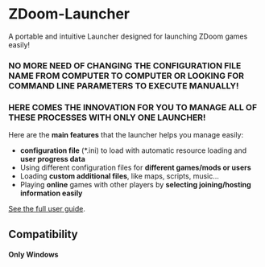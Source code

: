 # ZDoom-Launcher
A portable and intuitive Launcher designed for launching ZDoom games easily!

### NO MORE NEED OF CHANGING THE CONFIGURATION FILE NAME FROM COMPUTER TO COMPUTER OR LOOKING FOR COMMAND LINE PARAMETERS TO EXECUTE MANUALLY! 
### HERE COMES THE INNOVATION FOR YOU TO MANAGE ALL OF THESE PROCESSES WITH ONLY ONE LAUNCHER!
Here are the **main features** that the launcher helps you manage easily:
- **configuration file** (*.ini) to load with automatic resource loading and **user progress data**
- Using different configuration files for **different games/mods or users**
- Loading **custom additional files**, like maps, scripts, music...
- Playing **online** games with other players by **selecting joining/hosting information easily**

[See the full user guide](https://github.com/G-Polyverse-Jack/ZDoom-Launcher/blob/main/FULL_USER_GUIDE.md).

## Compatibility
#### Only **Windows**
